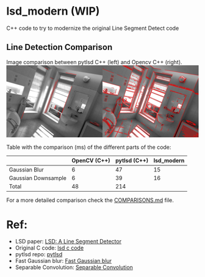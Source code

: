 # lsd_modern (WIP)
 C++ code to try to modernize the original Line Segment Detect code

## Line Detection Comparison
Image comparison between pytlsd C++ (left) and Opencv C++ (right).
![LSD](https://github.com/ibaiGorordo/lsd_modern/blob/main/doc/img/lines.jpg)


Table with the comparison (ms) of the different parts of the code:

|                     | OpenCV (C++) | pytlsd (C++) | lsd_modern |
|---------------------|--------------|--------------|------------|
| Gaussian Blur       | 6            | 47           | 15         |
| Gaussian Downsample | 6            | 39           | 16         |
| Total               | 48           | 214          |            |

For a more detailed comparison check the [COMPARISONS.md](https://github.com/ibaiGorordo/lsd_modern/blob/main/COMPARISONS.md) file.

# Ref:
- LSD paper: [LSD: A Line Segment Detector](https://www.ipol.im/pub/art/2012/gjmr-lsd/)
- Original C code: [lsd c code](https://github.com/theWorldCreator/LSD)
- pytlsd repo: [pytlsd](https://github.com/rpautrat/pytlsd)
- Fast Gaussian blur: [Fast Gaussian blur](http://blog.ivank.net/fastest-gaussian-blur.html)
- Separable Convolution: [Separable Convolution](https://github.com/chaowang15/fast-image-convolution-cpp)


